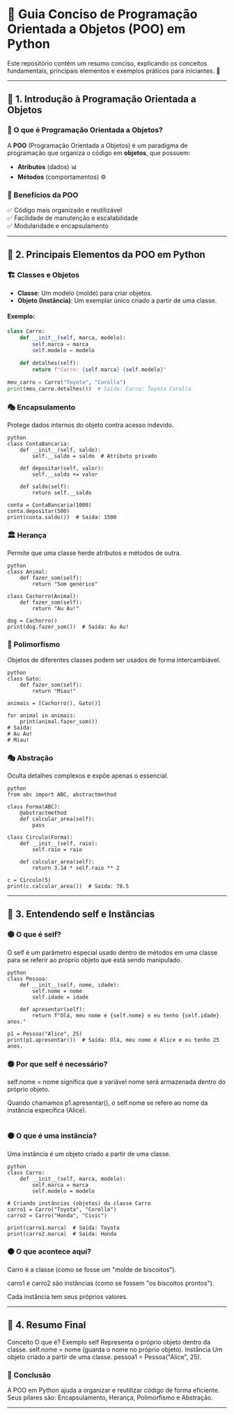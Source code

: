 # 🐍 Guia Conciso de Programação Orientada a Objetos (POO) em Python

Este repositório contém um resumo conciso, explicando os conceitos fundamentais, principais elementos e exemplos práticos para iniciantes. 🚀  

---

## 📌 1. Introdução à Programação Orientada a Objetos

### 🔹 O que é Programação Orientada a Objetos?
A **POO** (Programação Orientada a Objetos) é um paradigma de programação que organiza o código em **objetos**, que possuem:
- **Atributos** (dados) 📊
- **Métodos** (comportamentos) ⚙️  

### 🔹 Benefícios da POO
✅ Código mais organizado e reutilizável  
✅ Facilidade de manutenção e escalabilidade  
✅ Modularidade e encapsulamento  

---

## 📌 2. Principais Elementos da POO em Python  

### 🏗️ **Classes e Objetos**
- **Classe**: Um modelo (molde) para criar objetos.  
- **Objeto (Instância)**: Um exemplar único criado a partir de uma classe.  

#### Exemplo:
```python
class Carro:
    def __init__(self, marca, modelo):
        self.marca = marca
        self.modelo = modelo

    def detalhes(self):
        return f"Carro: {self.marca} {self.modelo}"

meu_carro = Carro("Toyota", "Corolla")
print(meu_carro.detalhes())  # Saída: Carro: Toyota Corolla

````
### 🎭 Encapsulamento
Protege dados internos do objeto contra acesso indevido.
````
python
class ContaBancaria:
    def __init__(self, saldo):
        self.__saldo = saldo  # Atributo privado

    def depositar(self, valor):
        self.__saldo += valor

    def saldo(self):
        return self.__saldo

conta = ContaBancaria(1000)
conta.depositar(500)
print(conta.saldo())  # Saída: 1500

````

### 🏛️ Herança
Permite que uma classe herde atributos e métodos de outra.
````
python
class Animal:
    def fazer_som(self):
        return "Som genérico"

class Cachorro(Animal):  
    def fazer_som(self):
        return "Au Au!"

dog = Cachorro()
print(dog.fazer_som())  # Saída: Au Au!

````
### 🔄 Polimorfismo
Objetos de diferentes classes podem ser usados de forma intercambiável.
````
python
class Gato:
    def fazer_som(self):
        return "Miau!"

animais = [Cachorro(), Gato()]

for animal in animais:
    print(animal.fazer_som())  
# Saída:
# Au Au!
# Miau!
````
### 🎭 Abstração
Oculta detalhes complexos e expõe apenas o essencial.
````
python
from abc import ABC, abstractmethod

class Forma(ABC):
    @abstractmethod
    def calcular_area(self):
        pass  

class Circulo(Forma):
    def __init__(self, raio):
        self.raio = raio

    def calcular_area(self):
        return 3.14 * self.raio ** 2

c = Circulo(5)
print(c.calcular_area())  # Saída: 78.5
````

---

## 📌 3. Entendendo self e Instâncias
### 🟢 O que é self?
O self é um parâmetro especial usado dentro de métodos em uma classe para se referir ao próprio objeto que está sendo manipulado.
````
python
class Pessoa:
    def __init__(self, nome, idade):
        self.nome = nome  
        self.idade = idade  

    def apresentar(self):
        return f"Olá, meu nome é {self.nome} e eu tenho {self.idade} anos."

p1 = Pessoa("Alice", 25)
print(p1.apresentar())  # Saída: Olá, meu nome é Alice e eu tenho 25 anos.
````
### 🟢 Por que self é necessário?
self.nome = nome significa que a variável nome será armazenada dentro do próprio objeto.

Quando chamamos p1.apresentar(), o self.nome se refere ao nome da instância específica (Alice).

#
#
### 🟠 O que é uma instância?
Uma instância é um objeto criado a partir de uma classe.
````
python
class Carro:
    def __init__(self, marca, modelo):
        self.marca = marca
        self.modelo = modelo

# Criando instâncias (objetos) da classe Carro
carro1 = Carro("Toyota", "Corolla")  
carro2 = Carro("Honda", "Civic")  

print(carro1.marca)  # Saída: Toyota
print(carro2.marca)  # Saída: Honda
````
### 🟠 O que acontece aqui?
Carro é a classe (como se fosse um "molde de biscoitos").

carro1 e carro2 são instâncias (como se fossem "os biscoitos prontos").

Cada instância tem seus próprios valores.

---

## 📌 4. Resumo Final
Conceito	O que é?	Exemplo
self	Representa o próprio objeto dentro da classe.	self.nome = nome (guarda o nome no próprio objeto).
Instância	Um objeto criado a partir de uma classe.	pessoa1 = Pessoa("Alice", 25).
### 🎯 Conclusão
A POO em Python ajuda a organizar e reutilizar código de forma eficiente.
Seus pilares são: Encapsulamento, Herança, Polimorfismo e Abstração. 

---
